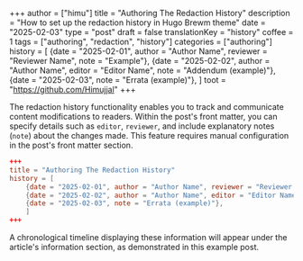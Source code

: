 +++
author = ["himu"]
title = "Authoring The Redaction History"
description = "How to set up the redaction history in Hugo Brewm theme"
date = "2025-02-03"
type = "post"
draft = false
translationKey = "history"
coffee = 1
tags = ["authoring", "redaction", "history"]
categories = ["authoring"]
history = [
  {date = "2025-02-01", author = "Author Name", reviewer = "Reviewer Name", note = "Example"},
  {date = "2025-02-02", author = "Author Name", editor = "Editor Name", note = "Addendum (example)"},
  {date = "2025-02-03", note = "Errata (example)"},
]
toot = "https://github.com/Himujjal"
+++

The redaction history functionality enables you to track and communicate content modifications to readers.
Within the post's front matter, you can specify details such as `editor`, `reviewer`, and include explanatory notes (`note`) about the changes made.
This feature requires manual configuration in the post's front matter section.

```toml
+++
title = "Authoring The Redaction History"
history = [
    {date = "2025-02-01", author = "Author Name", reviewer = "Reviewer Name", note = "Example"},
    {date = "2025-02-02", author = "Author Name", editor = "Editor Name", note = "Addendum (example)"},
    {date = "2025-02-03", note = "Errata (example)"},
    ]
+++
```

A chronological timeline displaying these information will appear under the article's information section, as demonstrated in this example post.

